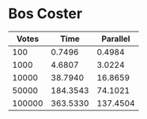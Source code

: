 # Bos Coster
| Votes | Time | Parallel |
|-------|------|----------|
| 100 | 0.7496 | 0.4984 | 
| 1000 | 4.6807 | 3.0224 | 
| 10000 | 38.7940 | 16.8659 | 
| 50000 | 184.3543 | 74.1021 | 
| 100000 | 363.5330 | 137.4504 | 
